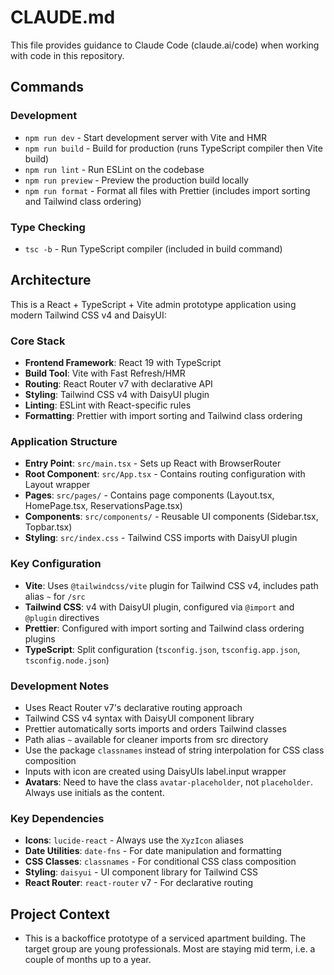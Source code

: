 # CLAUDE.md

This file provides guidance to Claude Code (claude.ai/code) when working with code in this repository.

## Commands

### Development

- `npm run dev` - Start development server with Vite and HMR
- `npm run build` - Build for production (runs TypeScript compiler then Vite build)
- `npm run lint` - Run ESLint on the codebase
- `npm run preview` - Preview the production build locally
- `npm run format` - Format all files with Prettier (includes import sorting and Tailwind class ordering)

### Type Checking

- `tsc -b` - Run TypeScript compiler (included in build command)

## Architecture

This is a React + TypeScript + Vite admin prototype application using modern Tailwind CSS v4 and DaisyUI:

### Core Stack

- **Frontend Framework**: React 19 with TypeScript
- **Build Tool**: Vite with Fast Refresh/HMR
- **Routing**: React Router v7 with declarative API
- **Styling**: Tailwind CSS v4 with DaisyUI plugin
- **Linting**: ESLint with React-specific rules
- **Formatting**: Prettier with import sorting and Tailwind class ordering

### Application Structure

- **Entry Point**: `src/main.tsx` - Sets up React with BrowserRouter
- **Root Component**: `src/App.tsx` - Contains routing configuration with Layout wrapper
- **Pages**: `src/pages/` - Contains page components (Layout.tsx, HomePage.tsx, ReservationsPage.tsx)
- **Components**: `src/components/` - Reusable UI components (Sidebar.tsx, Topbar.tsx)
- **Styling**: `src/index.css` - Tailwind CSS imports with DaisyUI plugin

### Key Configuration

- **Vite**: Uses `@tailwindcss/vite` plugin for Tailwind CSS v4, includes path alias `~` for `/src`
- **Tailwind CSS**: v4 with DaisyUI plugin, configured via `@import` and `@plugin` directives
- **Prettier**: Configured with import sorting and Tailwind class ordering plugins
- **TypeScript**: Split configuration (`tsconfig.json`, `tsconfig.app.json`, `tsconfig.node.json`)

### Development Notes

- Uses React Router v7's declarative routing approach
- Tailwind CSS v4 syntax with DaisyUI component library
- Prettier automatically sorts imports and orders Tailwind classes
- Path alias `~` available for cleaner imports from src directory
- Use the package `classnames` instead of string interpolation for CSS class composition
- Inputs with icon are created using DaisyUIs label.input wrapper
- **Avatars**: Need to have the class `avatar-placeholder`, not `placeholder`. Always use initials as the content.

### Key Dependencies

- **Icons**: `lucide-react` - Always use the `XyzIcon` aliases
- **Date Utilities**: `date-fns` - For date manipulation and formatting
- **CSS Classes**: `classnames` - For conditional CSS class composition
- **Styling**: `daisyui` - UI component library for Tailwind CSS
- **React Router**: `react-router` v7 - For declarative routing

## Project Context

- This is a backoffice prototype of a serviced apartment building. The target group are young professionals. Most are staying mid term, i.e. a couple of months up to a year.
